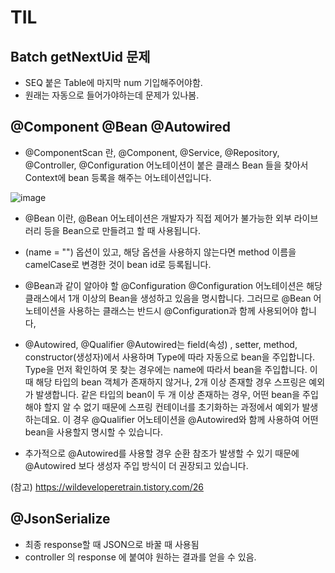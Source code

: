 # TIL



## Batch getNextUid 문제
- SEQ 붙은 Table에 마지막 num 기입해주어야함. 
- 원래는 자동으로 들어가야하는데 문제가 있나봄.


## @Component @Bean @Autowired
- @ComponentScan 란,
@Component, @Service, @Repository, @Controller, @Configuration 어노테이션이 붙은 클래스 Bean 들을 찾아서 Context에 bean 등록을 해주는 어노테이션입니다.

![image](https://user-images.githubusercontent.com/104426801/183817907-8e21082d-c8c9-476a-a27b-d61e76cf6b7e.png)

- @Bean 이란,
@Bean 어노테이션은 개발자가 직접 제어가 불가능한 외부 라이브러리 등을 Bean으로 만들려고 할 때 사용됩니다.
* (name = "") 옵션이 있고, 해당 옵션을 사용하지 않는다면 method 이름을 camelCase로 변경한 것이 bean id로 등록됩니다.

- @Bean과 같이 알아야 할 @Configuration
@Configuration 어노테이션은 해당 클래스에서 1개 이상의 Bean을 생성하고 있음을 명시합니다.
그러므로 @Bean 어노테이션을 사용하는 클래스는 반드시 @Configuration과 함께 사용되어야 합니다,



- @Autowired,  @Qualifier
@Autowired는 field(속성) , setter, method, constructor(생성자)에서 사용하며 Type에 따라 자동으로 bean을 주입합니다.
Type을 먼저 확인하여 못 찾는 경우에는 name에 따라서 bean을 주입합니다.
이때 해당 타입의 bean 객체가 존재하지 않거나, 2개 이상 존재할 경우 스프링은 예외가 발생합니다.
같은 타입의 bean이 두 개 이상 존재하는 경우, 어떤 bean을 주입해야 할지 알 수 없기 때문에 스프링 컨테이너를 초기화하는 과정에서 예외가 발생하는데요. 이 경우 @Qualifier 어노테이션을 @Autowired와 함께 사용하여 어떤 bean을 사용할지 명시할 수 있습니다.
* 추가적으로 @Autowired를 사용할 경우 순환 참조가 발생할 수 있기 때문에 @Autowired 보다 생성자 주입 방식이 더 권장되고 있습니다.


(참고) https://wildeveloperetrain.tistory.com/26


## @JsonSerialize
- 최종 response할 때 JSON으로 바꿀 때 사용됨
- controller 의 response 에 붙여야 원하는 결과를 얻을 수 있음.

